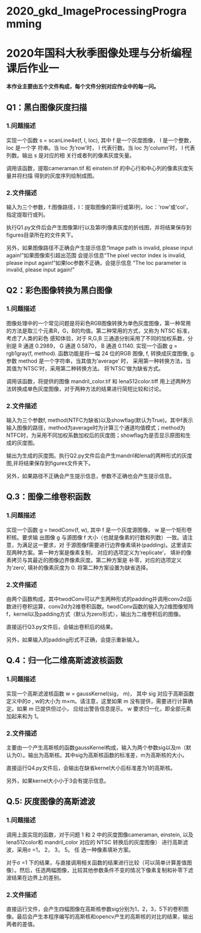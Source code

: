 # 2020_gkd_ImageProcessingProgramming

# 2020年国科大秋季图像处理与分析编程课后作业一


**本作业主要由五个文件构成，每个文件分别对应作业中的每一问。**

## Q1：黑白图像灰度扫描
### 1.问题描述
实现一个函数 s = scanLine4e(f, I, loc), 其中 f 是一个灰度图像， I 是一个整数， loc 是一个字
符串。当 loc 为’row’时， I 代表行数。当 loc 为’column’时， I 代表列数。输出 s 是对应的相
关行或者列的像素灰度矢量。

调用该函数，提取cameraman.tif 和 einstein.tif 的中心行和中心列的像素灰度矢量并将扫描
得到的灰度序列绘制成图。

### 2.文件描述
输入为三个参数，f:图像路径，I：提取图像的第I行或第I列，loc：‘row’或‘col’，指定提取行或列。

执行Q1.py文件后会产生图像第I行以及第I列像素灰度的折线图，并将结果保存到figures目录所在的文件夹下。

另外，如果图像路径不正确会产生提示信息“Image path is invalid, please input again!”如果图像索引超出范围
会提示信息“The pixel vector index is invalid, please input again!”如果loc参数不正确，会提示信息
“The loc parameter is invalid, please input again!”

## Q2：彩色图像转换为黑白图像
### 1.问题描述
图像处理中的一个常见问题是将彩色RGB图像转换为单色灰度图像，第一种常用的方法是取三个元素R，G，B的均值。第二种常用的方式，又称为 NTSC 标准，考虑了人类的彩色
感知体验，对于 R,G,B 三通道分别采用了不同的加权系数，分别是 R 通道 0.2989， G 通道
0.5870， B 通道 0.1140. 实现一个函数 g = rgb1gray(f, method). 函数功能是将一幅 24 位的RGB 图像, f, 转换成灰度图像, g. 参数 method 是一个字符串，当其值为’average’ 时， 采用第一种转换方法，当其值为’NTSC’时，采用第二种转换方法。 将’NTSC’做为缺省方式。

调用该函数，将提供的图像 mandril_color.tif 和 lena512color.tiff 用上述两种方法转换成单色灰度图像，对于两种方法的结果进行简短比较和讨论。

### 2.文件描述
输入为三个参数f, method(NTFC为缺省)以及showflag(默认为True)。其中f表示输入图像的路径，method为average时为计算三个通道均值模式；method为NTFC时，为采用不同加权系数加权后的灰度图；showflag为是否显示原图和生成的灰度图。

输出为生成的灰度图。执行Q2.py文件后会产生mandril和lena的两种形式的灰度图,并将结果保存到figures文件夹下。

另外，如果路径不正确会产生提示信息，参数不正确也会产生提示信息。

## Q.3：图像二维卷积函数
### 1.问题描述
实现一个函数 g = twodConv(f, w), 其中 f 是一个灰度源图像， w 是一个矩形卷积核。要求输
出图像 g 与源图像 f 大小（也就是像素的行数和列数）一致。请注意，为满足这一要求，对
于源图像f需要进行边界像素填补(padding)。这里请实现两种方案。第一种方案是像素复制，
对应的选项定义为’replicate’， 填补的像素拷贝与其最近的图像边界像素灰度。第二种方案是
补零，对应的选项定义为’zero’, 填补的像素灰度为 0. 将第二种方案设置为缺省选择。

### 2.文件描述
由两个函数构成，其中twodConv可以产生两种形式的padding并调用conv2d函数进行卷积运算，conv2d为2维卷积函数。twodConv函数的输入为2维图像矩阵f，kernel以及padding方式（默认为zero形式），输出为二维卷积后的图像。

直接运行Q3.py文件后，会输出卷积后的结果。

另外，如果输入的padding形式不正确，会提示重新输入。

## Q.4：归一化二维高斯滤波核函数
### 1.问题描述
实现一个高斯滤波核函数 w = gaussKernel(sig， m)， 其中 sig 对应于高斯函数定义中的σ , w的大小为 m×m。请注意，这里如果 m 没有提供，需要进行计算确定。如果 m 已提供但过小，
应给出警告信息提示。 w 要求归一化，即全部元素加起来和为 1。

### 2.文件描述
主要由一个产生高斯核的函数gaussKernel构成，输入为两个参数sig以及m（默认为0）。输出为高斯核。其中sig为高斯核函数的标准差，m为高斯核的大小。

直接运行Q4.py文件后，会输出在缺省kernel大小后标准差为1的高斯核。

另外，如果kernel大小小于3会有提示信息。

## Q.5: 灰度图像的高斯滤波
### 1.问题描述
调用上面实现的函数，对于问题 1 和 2 中的灰度图像cameraman, einstein, 以及 lena512color和 mandril_color 对应的 NTSC 转换后的灰度图像） 进行高斯滤波，采用σ =1， 2， 3， 5。 任
选一种像素填补方案。

对于σ =1 下的结果，与直接调用相关函数的结果进行比较（可以简单计算差值图像）。然后，任选两幅图像，比较其他参数条件不变的情况下像素复制和补零下滤波结果在边界上的差别。

### 2.文件描述
直接运行文件，会产生四幅图像在高斯核参数sig分别为1，2，3，5下的卷积图像。最后会产生本程序编写的高斯核和opencv产生的高斯核的对比的结果，输出两者的差值。
